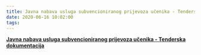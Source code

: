 ```yaml
---
title: Javna nabava usluga subvencioniranog prijevoza učenika - Tenderska dokumentacija
date: 2020-06-16 10:02:00
tags:
---
```

<b><a href="/uploads/Tender-2020.pdf">Javna nabava usluga subvencioniranog prijevoza učenika - Tenderska dokumentacija</a></b>
